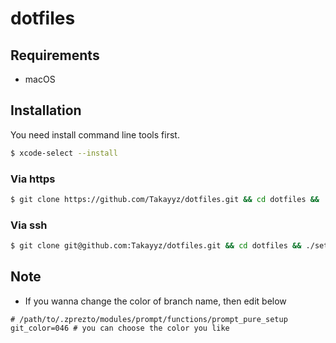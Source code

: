 # dotfiles
## Requirements
- macOS

## Installation
You need install command line tools first.
```sh
$ xcode-select --install
```

### Via https
```sh
$ git clone https://github.com/Takayyz/dotfiles.git && cd dotfiles && ./setup.sh
```

### Via ssh
```sh
$ git clone git@github.com:Takayyz/dotfiles.git && cd dotfiles && ./setup.sh
```

## Note
- If you wanna change the color of branch name, then edit below
```
# /path/to/.zprezto/modules/prompt/functions/prompt_pure_setup
git_color=046 # you can choose the color you like
```

